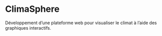 # ClimaSphere
Développement d’une plateforme web pour visualiser le climat à l’aide des graphiques interactifs.
